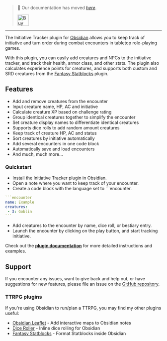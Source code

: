 > 🥇 Our documentation has moved *[here](https://plugins.javalent.com/initiative-tracker)*.
>
> <a href='https://www.buymeacoffee.com/valentine195' target='_blank'><img height='36' style='border:0px;height:36px;' src='https://storage.ko-fi.com/cdn/kofi3.png?v=3' border='0' alt='Buy Me a Coffee at ko-fi.com' /></a>
---

The Initiative Tracker plugin for [Obsidian](https://obsidian.md) allows you to keep track of initiative and turn order during combat encounters in tabletop role-playing games.

With this plugin, you can easily add creatures and NPCs to the initiative tracker, and track their health, armor class, and other stats. The plugin also calculates experience points for creatures, and supports both custom and SRD creatures from the [Fantasy Statblocks](https://github.com/javalent/fantasy-statblocks) plugin.

## Features
- Add and remove creatures from the encounter
- Input creature name, HP, AC and initiative
- Calculate creature XP based on challenge rating
- Group identical creatures together to simplify the encounter
- Set creature display names to differentiate identical creatures
- Supports dice rolls to add random amount creatures
- Keep track of creature HP, AC and status
- Sort creatures by initiative automatically
- Add several encounters in one code block
- Automatically save and load encounters
- And much, much more...

### Quickstart

- Install the Initiative Tracker plugin in Obsidian.
- Open a note where you want to keep track of your encounter.
- Create a code block with the language set to \`\`\`encounter.

````yaml
```encounter
name: Example
creatures:
 - 3: Goblin
```
````

- Add creatures to the encounter by name, dice roll, or bestiary entry.
- Launch the encounter by clicking on the play button, and start tracking initiative.

Check out the **[plugin documentation](https://plugins.javalent.com/initiative-tracker)** for more detailed instructions and examples.

## Support

If you encounter any issues, want to give back and help out, or have suggestions for new features, please file an issue on the [GitHub repository](https://github.com/valentine195/obsidian-initiative-tracker/issues).

### TTRPG plugins

If you're using Obsidian to run/plan a TTRPG, you may find my other plugins useful:

-   [Obsidian Leaflet](https://github.com/valentine195/obsidian-leaflet-plugin) - Add interactive maps to Obsidian notes
-   [Dice Roller](https://github.com/valentine195/obsidian-dice-roller) - Inline dice rolling for Obsidian
-   [Fantasy Statblocks](https://github.com/valentine195/obsidian-5e-statblocks) - Format Statblocks inside Obsidian
